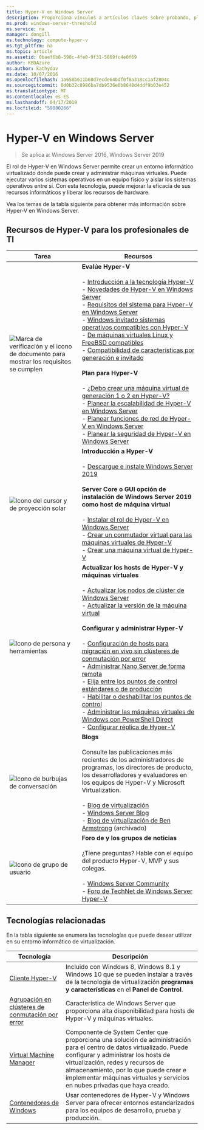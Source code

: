 ```yaml
---
title: Hyper-V en Windows Server
description: Proporciona vínculos a artículos claves sobre probando, planeación, implementación y administración de Hyper-V
ms.prod: windows-server-threshold
ms.service: na
manager: dongill
ms.technology: compute-hyper-v
ms.tgt_pltfrm: na
ms.topic: article
ms.assetid: 0baef6b8-598c-4fe0-9f31-5869fc4e0f69
author: KBDAzure
ms.author: kathydav
ms.date: 10/07/2016
ms.openlocfilehash: 1a658b611b68d7ecde64bdf0f8a318cc1af2804c
ms.sourcegitcommit: 0d0b32c8986ba7db9536e0b8648d4ddf9b03e452
ms.translationtype: MT
ms.contentlocale: es-ES
ms.lasthandoff: 04/17/2019
ms.locfileid: "59880266"
---
```

# <a name="hyper-v-on-windows-server"></a>Hyper-V en Windows Server

>Se aplica a: Windows Server 2016, Windows Server 2019

El rol de Hyper-V en Windows Server permite crear un entorno informático virtualizado donde puede crear y administrar máquinas virtuales. Puede ejecutar varios sistemas operativos en un equipo físico y aislar los sistemas operativos entre sí. Con esta tecnología, puede mejorar la eficacia de sus recursos informáticos y liberar los recursos de hardware.

Vea los temas de la tabla siguiente para obtener más información sobre Hyper-V en Windows Server.

## <a name="hyper-v-resources-for-it-pros"></a>Recursos de Hyper-V para los profesionales de TI

|Tarea |Recursos|
|---|---|
|![Marca de verificación y el icono de documento para mostrar los requisitos se cumplen](media/All_Symbols_MeetsRequirements.png)|**Evalúe Hyper-V**<br /><br />- [Introducción a la tecnología Hyper-V](Hyper-V-Technology-Overview.md)<br />- [Novedades de Hyper-V en Windows Server](What-s-new-in-Hyper-V-on-Windows.md)<br />- [Requisitos del sistema para Hyper-V en Windows Server](System-requirements-for-Hyper-V-on-Windows.md)<br />- [Windows invitado sistemas operativos compatibles con Hyper-V](Supported-Windows-guest-operating-systems-for-Hyper-V-on-Windows.md) <br />- [De máquinas virtuales Linux y FreeBSD compatibles](Supported-Linux-and-FreeBSD-virtual-machines-for-Hyper-V-on-Windows.md)<br />- [Compatibilidad de características por generación e invitado](Hyper-V-feature-compatibility-by-generation-and-guest.md) <br /><br />**Plan para Hyper-V**<br /><br />- [¿Debo crear una máquina virtual de generación 1 o 2 en Hyper-V?](plan/Should-I-create-a-generation-1-or-2-virtual-machine-in-Hyper-V.md) <br />- [Planear la escalabilidad de Hyper-V en Windows Server](plan/plan-hyper-v-scalability-in-windows-server.md) <br />- [Planear funciones de red de Hyper-V en Windows Server](plan/plan-hyper-v-networking-in-windows-server.md) <br />- [Planear la seguridad de Hyper-V en Windows Server](plan/plan-hyper-v-security-in-windows-server.md)|
|![Icono del cursor y de proyección solar](media/All_Symbols_GetStarted.png)|**Introducción a Hyper-V**<br /><br />- [Descargue e instale Windows Server 2019](https://www.microsoft.com/evalcenter/evaluate-windows-server-2019)<br /><br />**Server Core o GUI opción de instalación de Windows Server 2019 como host de máquina virtual**<br /><br />- [Instalar el rol de Hyper-V en Windows Server](get-started/Install-the-Hyper-V-role-on-Windows-Server.md)<br />- [Crear un conmutador virtual para las máquinas virtuales de Hyper-V](get-started/Create-a-virtual-switch-for-Hyper-V-virtual-machines.md)<br />- [Crear una máquina virtual de Hyper-V](get-started/Create-a-virtual-machine-in-Hyper-V.md)|
|![Icono de persona y herramientas](media/All_Symbols_Administrator.png)|**Actualizar los hosts de Hyper-V y máquinas virtuales**<br /><br />- [Actualizar los nodos de clúster de Windows Server](../../failover-clustering/Cluster-Operating-System-Rolling-Upgrade.md)<br />- [Actualizar la versión de la máquina virtual](deploy/Upgrade-virtual-machine-version-in-Hyper-V-on-Windows-or-Windows-Server.md)<br /><br />**Configurar y administrar Hyper-V**<br /><br />- [Configuración de hosts para migración en vivo sin clústeres de conmutación por error](deploy/Set-up-hosts-for-live-migration-without-Failover-Clustering.md)<br />- [Administrar Nano Server de forma remota](../../get-started/manage-nano-server.md)<br />- [Elija entre los puntos de control estándares o de producción](manage/Choose-between-standard-or-production-checkpoints-in-Hyper-V.md)<br />- [Habilitar o deshabilitar los puntos de control](manage/Enable-or-disable-checkpoints-in-Hyper-V.md)<br />- [Administrar las máquinas virtuales de Windows con PowerShell Direct](manage/Manage-Windows-virtual-machines-with-PowerShell-Direct.md)<br />- [Configurar réplica de Hyper-V](manage/Set-up-Hyper-V-Replica.md)|
|![Icono de burbujas de conversación](media/All_Symbols_Chat.png)|**Blogs**<br /><br />Consulte las publicaciones más recientes de los administradores de programas, los directores de producto, los desarrolladores y evaluadores en los equipos de Hyper-V y Microsoft Virtualization.<br /><br />- [Blog de virtualización](https://blogs.technet.com/b/virtualization/)<br />- [Windows Server Blog](https://blogs.technet.com/b/windowsserver/)<br />- [Blog de virtualización de Ben Armstrong](https://blogs.msdn.com/b/virtual_pc_guy/) (archivado)|
|![Icono de grupo de usuario](media/All_Symbols_Users_Group.png)|**Foro de y los grupos de noticias**<br /><br />¿Tiene preguntas? Hable con el equipo del producto Hyper-V, MVP y sus colegas.<br /><br />- [Windows Server Community](https://techcommunity.microsoft.com/t5/Windows-Server/ct-p/Windows-Server)<br />- [Foro de TechNet de Windows Server Hyper-V](https://social.technet.microsoft.com/Forums/windowsserver/home?forum=winserverhyperv)|

## <a name="related-technologies"></a>Tecnologías relacionadas

En la tabla siguiente se enumera las tecnologías que puede desear utilizar en su entorno informático de virtualización.

|Tecnología|Descripción|
|--------------|---------------|
|[Cliente Hyper-V](https://docs.microsoft.com/virtualization/hyper-v-on-windows/index)|Incluido con Windows 8, Windows 8.1 y Windows 10 que se pueden instalar a través de la tecnología de virtualización **programas y características** en el **Panel de Control**.|
|[Agrupación en clústeres de conmutación por error](https://docs.microsoft.com/windows-server/failover-clustering/whats-new-in-failover-clustering)|Característica de Windows Server que proporciona alta disponibilidad para hosts de Hyper-V y máquinas virtuales.|
|[Virtual Machine Manager](https://docs.microsoft.com/system-center/vmm/overview)|Componente de System Center que proporciona una solución de administración para el centro de datos virtualizado. Puede configurar y administrar los hosts de virtualización, redes y recursos de almacenamiento, por lo que puede crear e implementar máquinas virtuales y servicios en nubes privadas que haya creado.|
|[Contenedores de Windows](https://docs.microsoft.com/virtualization/windowscontainers/)|Usar contenedores de Hyper-V y Windows Server para ofrecer entornos estandarizados para los equipos de desarrollo, prueba y producción.|